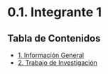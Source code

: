 # 0.1. Integrante 1

## Tabla de Contenidos

- [1. Información General](./Guzmán/Guzmán.md)
- [2. Trabajo de Investigación](./Trabajo-individual/investigación.md)
